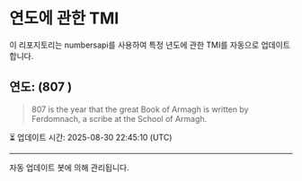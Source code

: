 
# 연도에 관한 TMI

이 리포지토리는 numbersapi를 사용하여 특정 년도에 관한 TMI를 자동으로 업데이트합니다.

## 연도: (807 )
> 807 is the year that the great Book of Armagh is written by Ferdomnach, a scribe at the School of Armagh.

⏳ 업데이트 시간: 2025-08-30 22:45:10 (UTC)

---
자동 업데이트 봇에 의해 관리됩니다.
